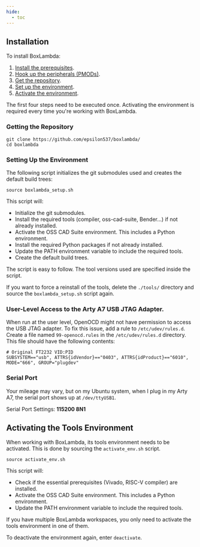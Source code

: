 ```yaml
---
hide:
  - toc
---
```


## Installation

To install BoxLambda:

1. [Install the prerequisites](prerequisites.md).
2. [Hook up the peripherals (PMODs)](pmods.md).
3. [Get the repository](#getting-the-repository).
4. [Set up the environment](#setting-up-the-environment).
5. [Activate the environment](#activating-the-tools-environment).

The first four steps need to be executed once. Activating the environment is required every time you're working with BoxLambda.

### Getting the Repository

```
git clone https://github.com/epsilon537/boxlambda/
cd boxlambda
```

### Setting Up the Environment

The following script initializes the git submodules used and creates the default build trees:

```
source boxlambda_setup.sh
```

This script will:

- Initialize the git submodules.
- Install the required tools (compiler, oss-cad-suite, Bender...) if not already installed.
- Activate the OSS CAD Suite environment. This includes a Python environment.
- Install the required Python packages if not already installed.
- Update the PATH environment variable to include the required tools.
- Create the default build trees.

The script is easy to follow. The tool versions used are specified inside the script.

If you want to force a reinstall of the tools, delete the `./tools/` directory and source the `boxlambda_setup.sh` script again.

### User-Level Access to the Arty A7 USB JTAG Adapter.

When run at the user level, OpenOCD might not have permission to access the USB JTAG adapter. To fix this issue, add a rule to `/etc/udev/rules.d`.
Create a file named `99-openocd.rules` in the `/etc/udev/rules.d` directory. This file should have the following contents:

```
# Original FT2232 VID:PID
SUBSYSTEM=="usb", ATTRS{idVendor}=="0403", ATTRS{idProduct}=="6010", MODE="666", GROUP="plugdev"

```

### Serial Port
Your mileage may vary, but on my Ubuntu system, when I plug in my Arty A7, the serial port shows up at `/dev/ttyUSB1`.

Serial Port Settings: **115200 8N1**

## Activating the Tools Environment

When working with BoxLambda, its tools environment needs to be activated. This is done by sourcing the `activate_env.sh` script.

```
source activate_env.sh
```

This script will:

- Check if the essential prerequisites (Vivado, RISC-V compiler) are installed.
- Activate the OSS CAD Suite environment. This includes a Python environment.
- Update the PATH environment variable to include the required tools.

If you have multiple BoxLambda workspaces, you only need to activate the tools environment in one of them.

To deactivate the environment again, enter `deactivate`.

